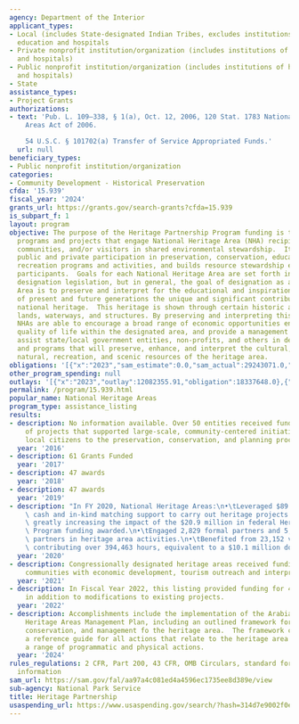 ```yaml
---
agency: Department of the Interior
applicant_types:
- Local (includes State-designated Indian Tribes, excludes institutions of higher
  education and hospitals
- Private nonprofit institution/organization (includes institutions of higher education
  and hospitals)
- Public nonprofit institution/organization (includes institutions of higher education
  and hospitals)
- State
assistance_types:
- Project Grants
authorizations:
- text: 'Pub. L. 109–338, § 1(a), Oct. 12, 2006, 120 Stat. 1783 National Heritage
    Areas Act of 2006.

    54 U.S.C. § 101702(a) Transfer of Service Appropriated Funds.'
  url: null
beneficiary_types:
- Public nonprofit institution/organization
categories:
- Community Development - Historical Preservation
cfda: '15.939'
fiscal_year: '2024'
grants_url: https://grants.gov/search-grants?cfda=15.939
is_subpart_f: 1
layout: program
objective: The purpose of the Heritage Partnership Program funding is to carry out
  programs and projects that engage National Heritage Area (NHA) recipients, partners,
  communities, and/or visitors in shared environmental stewardship.  It promotes greater
  public and private participation in preservation, conservation, education, and outdoor
  recreation programs and activities, and builds resource stewardship ethics in is
  participants.  Goals for each National Heritage Area are set forth in each of their
  designation legislation, but in general, the goal of designation as a National Heritage
  Area is to preserve and interpret for the educational and inspirational benefit
  of present and future generations the unique and significant contributions to our
  national heritage.  This heritage is shown through certain historic and cultural
  lands, waterways, and structures. By preserving and interpreting this heritage,
  NHAs are able to encourage a broad range of economic opportunities enhancing the
  quality of life within the designated area, and provide a management framework to
  assist state/local government entities, non-profits, and others in developing policies
  and programs that will preserve, enhance, and interpret the cultural, historical,
  natural, recreation, and scenic resources of the heritage area.
obligations: '[{"x":"2023","sam_estimate":0.0,"sam_actual":29243071.0,"usa_spending_actual":29211630.86},{"x":"2024","sam_estimate":0.0,"sam_actual":29000000.0,"usa_spending_actual":28773331.47},{"x":"2025","sam_estimate":0.0,"sam_actual":20000000.0,"usa_spending_actual":48929.0}]'
other_program_spending: null
outlays: '[{"x":"2023","outlay":12082355.91,"obligation":18337648.0},{"x":"2024","outlay":2876148.35,"obligation":17375040.0},{"x":"2025","outlay":0.0,"obligation":0.0}]'
permalink: /program/15.939.html
popular_name: National Heritage Areas
program_type: assistance_listing
results:
- description: No information available. Over 50 entities received funding for a variety
    of projects that supported large-scale, community-centered initiatives that connect
    local citizens to the preservation, conservation, and planning processes.
  year: '2016'
- description: 61 Grants Funded
  year: '2017'
- description: 47 awards
  year: '2018'
- description: 47 awards
  year: '2019'
- description: "In FY 2020, National Heritage Areas:\n•\tLeveraged $89.5 million in\
    \ cash and in-kind matching support to carry out heritage projects and programs,\
    \ greatly increasing the impact of the $20.9 million in federal Heritage Partnership\
    \ Program funding awarded.\n•\tEngaged 2,829 formal partners and 5,210 informal\
    \ partners in heritage area activities.\n•\tBenefited from 23,152 volunteers,\
    \ contributing over 394,463 hours, equivalent to a $10.1 million dollar value."
  year: '2020'
- description: Congressionally designated heritage areas received funding to assist
    communities with economic development, tourism outreach and interpretive programing.
  year: '2021'
- description: In Fiscal Year 2022, this listing provided funding for 42 new projects
    in addition to modifications to existing projects.
  year: '2022'
- description: Accomplishments include the implementation of the Arabia Mountain National
    Heritage Areas Management Plan, including an outlined framework for interpretation,
    conservation, and management fo the heritage area.  The framework constitutes
    a reference guide for all actions that relate to the heritage area and organizes
    a range of programmatic and physical actions.
  year: '2024'
rules_regulations: 2 CFR, Part 200, 43 CFR, OMB Circulars, standard forms, and program
  information
sam_url: https://sam.gov/fal/aa97a4c081ed4a4596ec1735ee8d389e/view
sub-agency: National Park Service
title: Heritage Partnership
usaspending_url: https://www.usaspending.gov/search/?hash=314d7e9002f0eba0b479cf21516668d8
---
```

